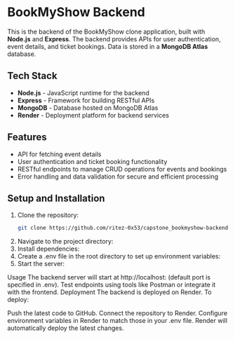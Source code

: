 
# BookMyShow Backend

This is the backend of the BookMyShow clone application, built with **Node.js** and **Express**. The backend provides APIs for user authentication, event details, and ticket bookings. Data is stored in a **MongoDB Atlas** database.

## Tech Stack
- **Node.js** - JavaScript runtime for the backend
- **Express** - Framework for building RESTful APIs
- **MongoDB** - Database hosted on MongoDB Atlas
- **Render** - Deployment platform for backend services

## Features
- API for fetching event details
- User authentication and ticket booking functionality
- RESTful endpoints to manage CRUD operations for events and bookings
- Error handling and data validation for secure and efficient processing

## Setup and Installation
1. Clone the repository:
   ```bash
   git clone https://github.com/ritez-0x53/capstone_bookmyshow-backend.git
2. Navigate to the project directory:
3. Install dependencies:
4. Create a .env file in the root directory to set up environment variables:
5. Start the server:

Usage
The backend server will start at http://localhost:<PORT> (default port is specified in .env).
Test endpoints using tools like Postman or integrate it with the frontend.
Deployment
The backend is deployed on Render. To deploy:

Push the latest code to GitHub.
Connect the repository to Render.
Configure environment variables in Render to match those in your .env file.
Render will automatically deploy the latest changes.


